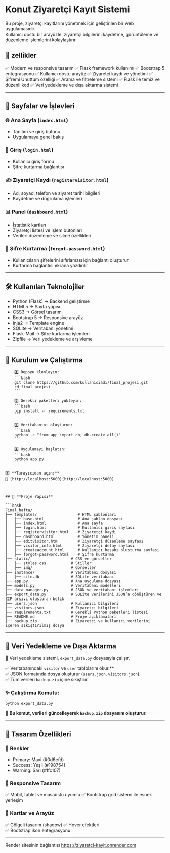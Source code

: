 # Konut Ziyaretçi Kayıt Sistemi  

Bu proje, ziyaretçi kayıtlarını yönetmek için geliştirilen bir web uygulamasıdır.  
Kullanıcı dostu bir arayüzle, ziyaretçi bilgilerini kaydetme, görüntüleme ve düzenleme işlemlerini kolaylaştırır.  

## 📌 zellikler 

✅ Modern ve responsive tasarım
✅ Flask framework kullanımı
✅ Bootstrap 5 entegrasyonu
✅ Kullanıcı dostu arayüz
✅ Ziyaretçi kaydı ve yönetimi
✅ Şifremi Unuttum özelliği
✅ Arama ve filtreleme sistemi
✅ Flask ile temiz ve düzenli kod
✅ Veri yedekleme ve dışa aktarma sistemi

---

## 📄 Sayfalar ve İşlevleri  

### 🌐 Ana Sayfa (`index.html`)  
- Tanıtım ve giriş butonu  
- Uygulamaya genel bakış  

### 🔐 Giriş (`login.html`) 
- Kullanıcı giriş formu  
- Şifre kurtarma bağlantısı  

### ✍ Ziyaretçi Kaydı (`registervisitor.html`) 
- Ad, soyad, telefon ve ziyaret tarihi bilgileri  
- Kaydetme ve doğrulama işlemleri  

### 📊 Panel (`dashboard.html`)
- İstatistik kartları  
- Ziyaretçi listesi ve işlem butonları  
- Verileri düzenleme ve silme özellikleri  

### 🔑 Şifre Kurtarma (`forgot-password.html`) 
- Kullanıcıların şifrelerini sıfırlaması için bağlantı oluşturur  
- Kurtarma bağlantısı ekrana yazdırılır  

---

## 🛠 Kullanılan Teknolojiler 

- Python (Flask) → Backend geliştirme  
- HTML5 → Sayfa yapısı  
- CSS3 → Görsel tasarım  
- Bootstrap 5 → Responsive arayüz  
- inja2 → Template engine  
- SQLite → Veritabanı yönetimi  
- Flask-Mail → Şifre kurtarma işlemleri  
- Zipfile → Veri yedekleme ve arşivleme  

---

## 🚀 **Kurulum ve Çalıştırma**  

        1️⃣ Depoyu klonlayın:  
        ```bash
        git clone https://github.com/kullaniciadi/final_projesi.git
        cd final_projesi
        ```

        2️⃣ Gerekli paketleri yükleyin:  
        ```bash
        pip install -r requirements.txt
        ```

        3️⃣ Veritabanını oluşturun: 
        ```bash
        python -c "from app import db; db.create_all()"
        ```

        4️⃣ Uygulamayı başlatın:
        ```bash
        python app.py
```

5️⃣ **Tarayıcıdan açın:**  
📌 [http://localhost:5000](http://localhost:5000)  

---

## 📂 **Proje Yapısı**  

```bash
Final_hafta/
├── templates/                  # HTML şablonları
│   ├── base.html               # Ana şablon dosyası
│   ├── index.html              # Ana sayfa
│   ├── login.html              # Kullanıcı giriş sayfası
│   ├── registervisitor.html    # Ziyaretçi kaydı
│   ├── dashboard.html          # Yönetim paneli
│   ├── editvisitor.htm         # Ziyaretçi düzenleme sayfası
│   ├── visitor_info.html       # Ziyaretçi detay sayfası
│   ├── createaccount.html      # Kullanıcı hesabı oluşturma sayfası
│   ├── forgot-password.html    # Şifre kurtarma
├── static/                  # CSS ve görseller
│   ├── styles.css           # Stiller
│   ├── img/                 # Görseller
├── instance/                # Veritabanı dosyası
│   ├── site.db              # SQLite veritabanı
├── app.py                   # Ana uygulama dosyası
├── models.py                # Veritabanı modelleri
├── data_manager.py          # JSON ve veritabanı işlemleri
├── export_data.py           # SQLite verilerini JSON’a dönüştüren ve ZIP arşivi oluşturan betik
├── users.json               # Kullanıcı bilgileri
├── visitors.json            # Ziyaretçi bilgileri
├── requirements.txt         # Gerekli Python paketleri listesi
├── README.md                # Proje açıklamaları
├── backup.zip               # Ziyaretçi ve kullanıcı verilerini içeren sıkıştırılmış dosya
```

---

## 🔄 Veri Yedekleme ve Dışa Aktarma  

📌 Veri yedekleme sistemi, `export_data.py` dosyasıyla çalışır.  

✅ Veritabanındaki `visitor` ve `user` tablolarını okur.**  
✅ JSON formatında dosya oluşturur (`users.json`, `visitors.json`).  
✅ Tüm verileri `backup.zip` içine sıkıştırır. 

### ✨ Çalıştırma Komutu:  
```bash
python export_data.py
```
📌 **Bu komut, verileri güncelleyerek `backup.zip` dosyasını oluşturur.**  

---

## 🎨 Tasarım Özellikleri

### 🔹 Renkler  
- Primary: Mavi (#0d6efd)  
- Success: Yeşil (#198754)  
- Warning: Sarı (#ffc107)  

### 🔹 Responsive Tasarım  
✅ Mobil, tablet ve masaüstü uyumlu 
✅ Bootstrap grid sistemi ile esnek yerleşim 

### 🔹 Kartlar ve Arayüz 
✅ Gölgeli tasarım (shadow) 
✅ Hover efektleri  
✅ Bootstrap ikon entegrasyonu 

---
Render sitesinin bağlantısı
https://ziyaretci-kayit.onrender.com
